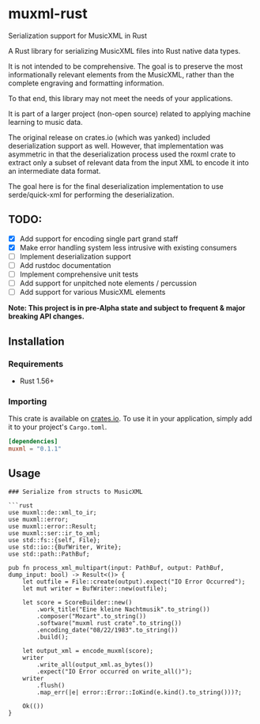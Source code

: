 # muxml-rust

Serialization support for MusicXML in Rust

A Rust library for serializing MusicXML files into Rust native data types.

It is not intended to be comprehensive. The goal is to preserve the most informationally relevant elements from the MusicXML, rather than the complete engraving and formatting information.

To that end, this library may not meet the needs of your applications.

It is part of a larger project (non-open source) related to applying machine learning to music data.

The original release on crates.io (which was yanked) included deserialization support as well. However, that implementation was asymmetric in that the deserialization process used the roxml crate to extract only a subset of relevant data from the input XML to encode it into an intermediate data format.

The goal here is for the final deserialization implementation to use serde/quick-xml for performing the deserialization.

## TODO:
- [x] Add support for encoding single part grand staff
- [x] Make error handling system less intrusive with existing consumers
- [ ] Implement deserialization support
- [ ] Add rustdoc documentation
- [ ] Implement comprehensive unit tests
- [ ] Add support for unpitched note elements / percussion
- [ ] Add support for various MusicXML elements

**Note: This project is in pre-Alpha state and subject to frequent & major breaking API changes.**

## Installation
### Requirements
- Rust 1.56+


### Importing
This crate is available on [crates.io](https://crates.io/crates/muxml). To use it in your application, simply add it to your project's `Cargo.toml`.

```toml
[dependencies]
muxml = "0.1.1"
```

## Usage

```
### Serialize from structs to MusicXML

```rust
use muxml::de::xml_to_ir;
use muxml::error;
use muxml::error::Result;
use muxml::ser::ir_to_xml;
use std::fs::{self, File};
use std::io::{BufWriter, Write};
use std::path::PathBuf;

pub fn process_xml_multipart(input: PathBuf, output: PathBuf, dump_input: bool) -> Result<()> {
    let outfile = File::create(output).expect("IO Error Occurred");
    let mut writer = BufWriter::new(outfile);

    let score = ScoreBuilder::new()
        .work_title("Eine kleine Nachtmusik".to_string())
        .composer("Mozart".to_string())
        .software("muxml rust crate".to_string())
        .encoding_date("08/22/1983".to_string())
        .build();

    let output_xml = encode_muxml(score);
    writer
        .write_all(output_xml.as_bytes())
        .expect("IO Error occurred on write_all()");
    writer
        .flush()
        .map_err(|e| error::Error::IoKind(e.kind().to_string()))?;

    Ok(())
}

```
